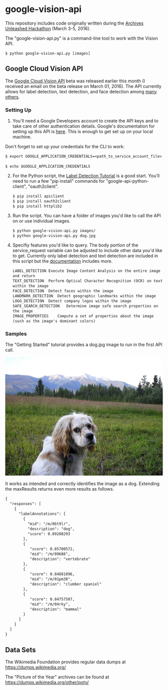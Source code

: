# google-vision-api

This repository includes code originally written during the [Archives Unleashed Hackathon](https://artsweb.uwaterloo.ca/archivesunleashed/) (March 3-5, 2016). 

The "google-vision-api.py" is a command-line tool to work with the Vision API.

```
$ python google-vision-api.py [images]
```

## Google Cloud Vision API

The [Google Cloud Vision API](https://cloud.google.com/vision/docs/) beta was released earlier this month (I received an email on the beta release on March 01, 2016). The API currently allows for label detection, text detection, and face detection among [many others](https://cloud.google.com/vision/docs/concepts). 

### Setting Up

1. You'll need a Google Developers account to create the API keys and to take care of other authentication details. Google's documentation for setting up this API is [here](https://cloud.google.com/vision/docs/getting-started). This is enough to get set up on your local machine.

Don't forget to set up your credentials for the CLI to work:

  ```
  $ export GOOGLE_APPLICATION_CREDENTIALS=<path_to_service_account_file>

  $ echo $GOOGLE_APPLICATION_CREDENTIALS
  ```

2. For the Python script, the [Label Detection Tutorial](https://cloud.google.com/vision/docs/label-tutorial) is a good start. You'll need to run a few "pip install" commands for "google-api-python-client", "oauth2client".

	```
	$ pip install apiclient
	$ pip install oauth2client
	$ pip install httplib2
	```

3. Run the script. You can have a folder of images you'd like to call the API on or use individual images.

	```
	$ python google-vision-api.py images/
	$ python google-vision-api.py dog.jpg
	```

4. Specifiy features you'd like to query. The body portion of the service_request variable can be adjusted to include other data you'd like to get. Currently only label detection and text detection are included in this script but the [documentation](https://cloud.google.com/vision/docs/concepts) includes more.

	```
	LABEL_DETECTION	Execute Image Content Analysis on the entire image and return
	TEXT_DETECTION	Perform Optical Character Recognition (OCR) on text within the image
	FACE_DETECTION	Detect faces within the image
	LANDMARK_DETECTION	Detect geographic landmarks within the image
	LOGO_DETECTION	Detect company logos within the image
	SAFE_SEARCH_DETECTION	Determine image safe search properties on the image
	IMAGE_PROPERTIES	Compute a set of properties about the image (such as the image's dominant colors)
	```

### Samples

The "Getting Started" tutorial provides a dog.jpg image to run in the first API call. 

![dog.jpg](/images/dog.jpg?raw=true)

It works as intended and correctly identifies the image as a dog. Extending the maxResults returns even more results as follows.
```
{
  "responses": [
    {
      "labelAnnotations": [
        {
          "mid": "/m/0bt9lr",
          "description": "dog",
          "score": 0.89208293
        },
        {
           "score": 0.85700572, 
           "mid": "/m/09686", 
           "description": "vertebrate"
        }, 
        {
           "score": 0.84881896, 
           "mid": "/m/01pm38", 
           "description": "clumber spaniel"
        }, 
        {
           "score": 0.84757507, 
           "mid": "/m/04rky", 
           "description": "mammal"
        }
      ]
    }
  ]
}
```

## Data Sets

The Wikimedia Foundation provides regular data dumps at https://dumps.wikimedia.org/

The "Picture of the Year" archives can be found at https://dumps.wikimedia.org/other/poty/




